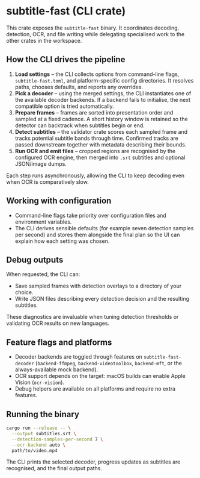 # subtitle-fast (CLI crate)

This crate exposes the `subtitle-fast` binary. It coordinates decoding, detection, OCR, and file writing while delegating
specialised work to the other crates in the workspace.

## How the CLI drives the pipeline

1. **Load settings** – the CLI collects options from command-line flags, `subtitle-fast.toml`, and platform-specific config
   directories. It resolves paths, chooses defaults, and reports any overrides.
2. **Pick a decoder** – using the merged settings, the CLI instantiates one of the available decoder backends. If a backend
   fails to initialise, the next compatible option is tried automatically.
3. **Prepare frames** – frames are sorted into presentation order and sampled at a fixed cadence. A short history window is
   retained so the detector can backtrack when subtitles begin or end.
4. **Detect subtitles** – the validator crate scores each sampled frame and tracks potential subtitle bands through time.
   Confirmed tracks are passed downstream together with metadata describing their bounds.
5. **Run OCR and emit files** – cropped regions are recognised by the configured OCR engine, then merged into `.srt`
   subtitles and optional JSON/image dumps.

Each step runs asynchronously, allowing the CLI to keep decoding even when OCR is comparatively slow.

## Working with configuration

- Command-line flags take priority over configuration files and environment variables.
- The CLI derives sensible defaults (for example seven detection samples per second) and stores them alongside the final
  plan so the UI can explain how each setting was chosen.
## Debug outputs

When requested, the CLI can:

- Save sampled frames with detection overlays to a directory of your choice.
- Write JSON files describing every detection decision and the resulting subtitles.

These diagnostics are invaluable when tuning detection thresholds or validating OCR results on new languages.

## Feature flags and platforms

- Decoder backends are toggled through features on `subtitle-fast-decoder` (`backend-ffmpeg`, `backend-videotoolbox`,
  `backend-mft`, or the always-available mock backend).
- OCR support depends on the target: macOS builds can enable Apple Vision (`ocr-vision`).
- Debug helpers are available on all platforms and require no extra features.

## Running the binary

```bash
cargo run --release -- \
  --output subtitles.srt \
  --detection-samples-per-second 7 \
  --ocr-backend auto \
  path/to/video.mp4
```

The CLI prints the selected decoder, progress updates as subtitles are recognised, and the final output paths.
